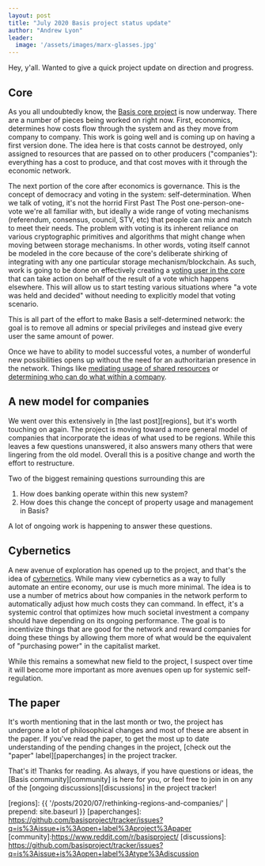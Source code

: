 ```yaml
---
layout: post
title: "July 2020 Basis project status update"
author: "Andrew Lyon"
leader:
  image: '/assets/images/marx-glasses.jpg'
---
```


Hey, y'all. Wanted to give a quick project update on direction and progress.

## Core

As you all undoubtedly know, the [Basis core project][core] is now underway. There are a number of pieces being worked on right now. First, economics, determines how costs flow through the system and as they move from company to company. This work is going well and is coming up on having a first version done. The idea here is that costs cannot be destroyed, only assigned to resources that are passed on to other producers ("companies"): everything has a cost to produce, and that cost moves with it through the economic network.

The next portion of the core after economics is governance. This is the concept of democracy and voting in the system: self-determination. When we talk of voting, it's not the horrid First Past The Post one-person-one-vote we're all familiar with, but ideally a wide range of voting mechanisms (referendum, consensus, council, STV, etc) that people can mix and match to meet their needs. The problem with voting is its inherent reliance on various cryptographic primitives and algorithms that might change when moving between storage mechanisms. In other words, voting itself cannot be modeled in the core because of the core's deliberate shirking of integrating with any one particular storage mechanism/blockchain. As such, work is going to be done on effectively creating a [voting user in the core][voting] that can take action on behalf of the result of a vote which happens elsewhere. This will allow us to start testing various situations where "a vote was held and decided" without needing to explicitly model that voting scenario.

This is all part of the effort to make Basis a self-determined network: the goal is to remove all admins or special privileges and instead give every user the same amount of power.

Once we have to ability to model successful votes, a number of wonderful new possibilities opens up without the need for an authoritarian presence in the network. Things like [mediating usage of shared resources][resources] or [determining who can do what within a company][permissions].

## A new model for companies

We went over this extensively in [the last post][regions], but it's worth touching on again. The project is moving toward a more general model of companies that incorporate the ideas of what used to be regions. While this leaves a few questions unanswered, it also answers many others that were lingering from the old model. Overall this is a positive change and worth the effort to restructure.

Two of the biggest remaining questions surrounding this are 

1. How does banking operate within this new system?
1. How does this change the concept of property usage and management in Basis?

A lot of ongoing work is happening to answer these questions.

## Cybernetics

A new avenue of exploration has opened up to the project, and that's the idea of [cybernetics]. While many view cybernetics as a way to fully automate an entire economy, our use is much more minimal. The idea is to use a number of metrics about how companies in the network perform to automatically adjust how much costs they can command. In effect, it's a systemic control that optimizes how much societal investment a company should have depending on its ongoing performance. The goal is to incentivize things that are good for the network and reward companies for doing these things by allowing them more of what would be the equivalent of "purchasing power" in the capitalist market.

While this remains a somewhat new field to the project, I suspect over time it will become more important as more avenues open up for systemic self-regulation.

## The paper

It's worth mentioning that in the last month or two, the project has undergone a lot of philosophical changes and most of these are absent in the paper. If you've read the paper, to get the most up to date understanding of the pending changes in the project, [check out the "paper" label][paperchanges] in the project tracker.

That's it! Thanks for reading. As always, if you have questions or ideas, the [Basis community][community] is here for you, or feel free to join in on any of the [ongoing discussions][discussions] in the project tracker!

[core]: https://github.com/basisproject/core
[vf]: https://valueflo.ws/
[voting]: https://github.com/basisproject/tracker/issues/87
[resources]: https://github.com/basisproject/tracker/issues/86
[permissions]: https://github.com/basisproject/tracker/issues/74
[cybernetics]: https://github.com/basisproject/tracker/issues?q=is%3Aissue+is%3Aopen+label%3Atag%3Acybernetics
[regions]: {{ '/posts/2020/07/rethinking-regions-and-companies/' | prepend: site.baseurl }}
[paperchanges]: https://github.com/basisproject/tracker/issues?q=is%3Aissue+is%3Aopen+label%3Aproject%3Apaper
[community]:https://www.reddit.com/r/basisproject/
[discussions]: https://github.com/basisproject/tracker/issues?q=is%3Aissue+is%3Aopen+label%3Atype%3Adiscussion

